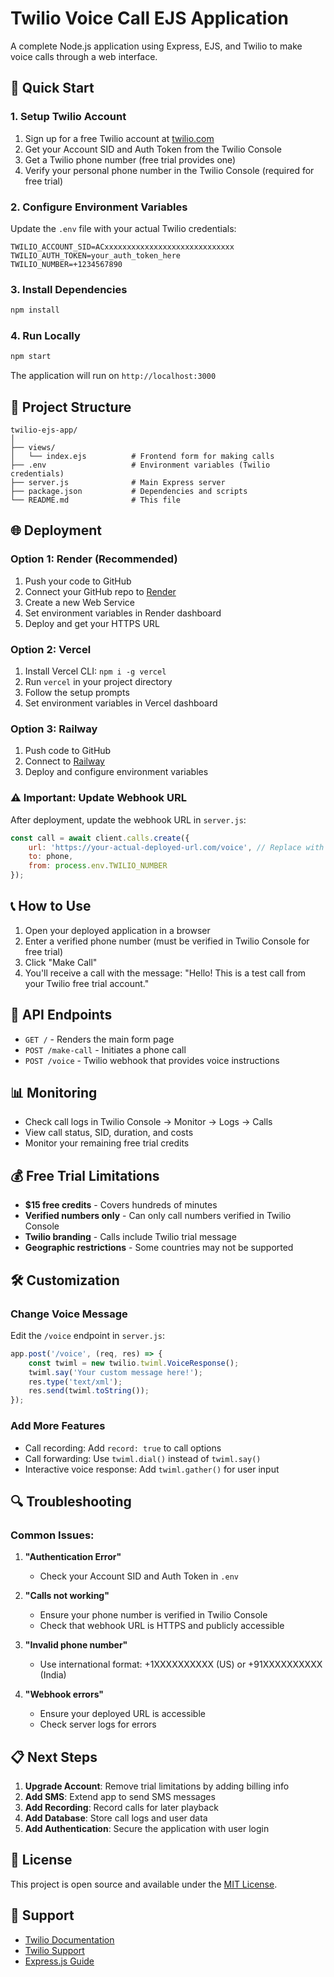 # Twilio Voice Call EJS Application

A complete Node.js application using Express, EJS, and Twilio to make voice calls through a web interface.

## 🚀 Quick Start

### 1. Setup Twilio Account
1. Sign up for a free Twilio account at [twilio.com](https://www.twilio.com/try-twilio)
2. Get your Account SID and Auth Token from the Twilio Console
3. Get a Twilio phone number (free trial provides one)
4. Verify your personal phone number in the Twilio Console (required for free trial)

### 2. Configure Environment Variables
Update the `.env` file with your actual Twilio credentials:

```env
TWILIO_ACCOUNT_SID=ACxxxxxxxxxxxxxxxxxxxxxxxxxxxxx
TWILIO_AUTH_TOKEN=your_auth_token_here
TWILIO_NUMBER=+1234567890
```

### 3. Install Dependencies
```bash
npm install
```

### 4. Run Locally
```bash
npm start
```

The application will run on `http://localhost:3000`

## 📁 Project Structure

```
twilio-ejs-app/
│
├── views/
│   └── index.ejs          # Frontend form for making calls
├── .env                   # Environment variables (Twilio credentials)
├── server.js              # Main Express server
├── package.json           # Dependencies and scripts
└── README.md              # This file
```

## 🌐 Deployment

### Option 1: Render (Recommended)
1. Push your code to GitHub
2. Connect your GitHub repo to [Render](https://render.com)
3. Create a new Web Service
4. Set environment variables in Render dashboard
5. Deploy and get your HTTPS URL

### Option 2: Vercel
1. Install Vercel CLI: `npm i -g vercel`
2. Run `vercel` in your project directory
3. Follow the setup prompts
4. Set environment variables in Vercel dashboard

### Option 3: Railway
1. Push code to GitHub
2. Connect to [Railway](https://railway.app)
3. Deploy and configure environment variables

### ⚠️ Important: Update Webhook URL
After deployment, update the webhook URL in `server.js`:

```javascript
const call = await client.calls.create({
    url: 'https://your-actual-deployed-url.com/voice', // Replace with your HTTPS URL
    to: phone,
    from: process.env.TWILIO_NUMBER
});
```

## 📞 How to Use

1. Open your deployed application in a browser
2. Enter a verified phone number (must be verified in Twilio Console for free trial)
3. Click "Make Call"
4. You'll receive a call with the message: "Hello! This is a test call from your Twilio free trial account."

## 🔧 API Endpoints

- `GET /` - Renders the main form page
- `POST /make-call` - Initiates a phone call
- `POST /voice` - Twilio webhook that provides voice instructions

## 📊 Monitoring

- Check call logs in Twilio Console → Monitor → Logs → Calls
- View call status, SID, duration, and costs
- Monitor your remaining free trial credits

## 💰 Free Trial Limitations

- **$15 free credits** - Covers hundreds of minutes
- **Verified numbers only** - Can only call numbers verified in Twilio Console
- **Twilio branding** - Calls include Twilio trial message
- **Geographic restrictions** - Some countries may not be supported

## 🛠️ Customization

### Change Voice Message
Edit the `/voice` endpoint in `server.js`:

```javascript
app.post('/voice', (req, res) => {
    const twiml = new twilio.twiml.VoiceResponse();
    twiml.say('Your custom message here!');
    res.type('text/xml');
    res.send(twiml.toString());
});
```

### Add More Features
- Call recording: Add `record: true` to call options
- Call forwarding: Use `twiml.dial()` instead of `twiml.say()`
- Interactive voice response: Add `twiml.gather()` for user input

## 🔍 Troubleshooting

### Common Issues:

1. **"Authentication Error"**
   - Check your Account SID and Auth Token in `.env`
   
2. **"Calls not working"**
   - Ensure your phone number is verified in Twilio Console
   - Check that webhook URL is HTTPS and publicly accessible
   
3. **"Invalid phone number"**
   - Use international format: +1XXXXXXXXXX (US) or +91XXXXXXXXXX (India)
   
4. **"Webhook errors"**
   - Ensure your deployed URL is accessible
   - Check server logs for errors

## 📋 Next Steps

1. **Upgrade Account**: Remove trial limitations by adding billing info
2. **Add SMS**: Extend app to send SMS messages
3. **Add Recording**: Record calls for later playback
4. **Add Database**: Store call logs and user data
5. **Add Authentication**: Secure the application with user login

## 📄 License

This project is open source and available under the [MIT License](LICENSE).

## 🤝 Support

- [Twilio Documentation](https://www.twilio.com/docs)
- [Twilio Support](https://support.twilio.com)
- [Express.js Guide](https://expressjs.com/en/starter/installing.html)